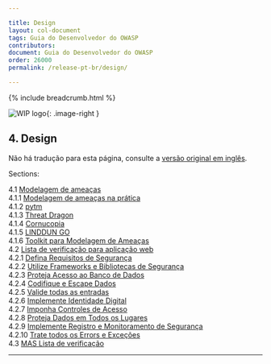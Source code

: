 ```yaml
---

title: Design
layout: col-document
tags: Guia do Desenvolvedor do OWASP
contributors:
document: Guia do Desenvolvedor do OWASP
order: 26000
permalink: /release-pt-br/design/

---
```


{% include breadcrumb.html %}

<style type="text/css">
.image-right {
  height: 180px;
  display: block;
  margin-left: auto;
  margin-right: auto;
  float: right;
}
</style>

![WIP logo](../../assets/images/dg_wip.png "Trabalho em andamento"){: .image-right }

## 4. Design

Não há tradução para esta página, consulte a [versão original em inglês][release0600].

Sections:

4.1 [Modelagem de ameaças](01-threat-modeling/toc.md)  
4.1.1 [Modelagem de ameaças na prática](01-threat-modeling/01-threat-modeling.md)  
4.1.2 [pytm](01-threat-modeling/02-pytm.md)  
4.1.3 [Threat Dragon](01-threat-modeling/03-threat-dragon.md)  
4.1.4 [Cornucopia](01-threat-modeling/04-cornucopia.md)  
4.1.5 [LINDDUN GO](01-threat-modeling/05-linddun-go.md)  
4.1.6 [Toolkit para Modelagem de Ameaças](01-threat-modeling/06-toolkit.md)  
4.2 [Lista de verificação para aplicação web](02-web-app-checklist/toc.md)  
4.2.1 [Defina Requisitos de Segurança](02-web-app-checklist/01-define-security-requirements.md)  
4.2.2 [Utilize Frameworks e Bibliotecas de Segurança](02-web-app-checklist/02-frameworks-libraries.md)  
4.2.3 [Proteja Acesso ao Banco de Dados](02-web-app-checklist/03-secure-database-access.md)  
4.2.4 [Codifique e Escape Dados](02-web-app-checklist/04-encode-escape-data.md)  
4.2.5 [Valide todas as entradas](02-web-app-checklist/05-validate-inputs.md)  
4.2.6 [Implemente Identidade Digital](02-web-app-checklist/06-digital-identity.md)  
4.2.7 [Imponha Controles de Acesso](02-web-app-checklist/07-access-controls.md)  
4.2.8 [Proteja Dados em Todos os Lugares](02-web-app-checklist/08-protect-data.md)  
4.2.9 [Implemente Registro e Monitoramento de Segurança](02-web-app-checklist/09-logging-monitoring.md)  
4.2.10 [Trate todos os Errors e Exceções](02-web-app-checklist/10-handle-errors-exceptions.md)  
4.3 [MAS Lista de verificação](03-mas-checklist.md)  

----

[release0600]: https://github.com/OWASP/www-project-developer-guide/blob/main/draft/06-design/toc.md
